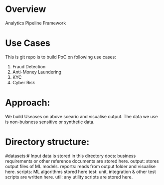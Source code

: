 # Overview
Analytics Pipeline Framework

# Use Cases
This is git repo is to build PoC on following use cases:
1. Fraud Detection
2. Anti-Money Laundering
3. KYC
4. Cyber Risk

# Approach:
We build Useases on above sceario and visualise output. The data we use is non-buisness sensitive or synthetic data.

# Directory structure:
#datasets:# Input data is stored in this directory
docs: business requirements or other reference documents are stored here.
output: stores output files of ML models.
reports: reads from output folder and visualise here.
scripts: ML algorithms stored here
test: unit, integration & other test scripts are written here.
util: any utility scripts are stored here.
